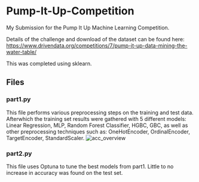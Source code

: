# Pump-It-Up-Competition
My Submission for the Pump It Up Machine Learning Competition.

Details of the challenge and download of the dataset can be found here:
https://www.drivendata.org/competitions/7/pump-it-up-data-mining-the-water-table/

This was completed using sklearn.

## Files

### part1.py
This file performs various preprocessing steps on the training and test data. Afterwhich the training set results were gathered with 5 different models: Linear Regression, MLP, Random Forest Classifier, HGBC, GBC, as well as other preprocessing techniques such as: OneHotEncoder, OrdinalEncoder, TargetEncoder, StandardScaler. 
![acc_overview](https://github.com/user-attachments/assets/46a6624a-d522-4dd6-aa02-99c7cd46611a)

### part2.py 
This file uses Optuna to tune the best models from part1. Little to no increase in accuracy was found on the test set.
